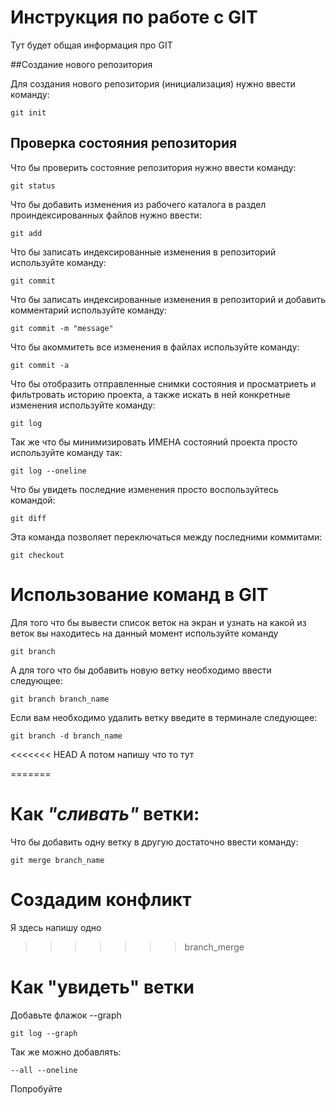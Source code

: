 # Инструкция по работе с GIT

Тут будет общая информация про GIT

##Создание нового репозитория

Для создания нового репозитория (инициализация) нужно ввести команду:

    git init

## Проверка состояния репозитория

Что бы проверить состояние репозитория нужно ввести команду:

    git status
    
Что бы добавить изменения из рабочего каталога в раздел проиндексированных файлов нужно ввести:

    git add

Что бы записать индексированные изменения в репозиторий используйте команду:

    git commit

Что бы записать индексированные изменения в репозиторий и добавить комментарий используйте команду:

    git commit -m "message"

Что бы акоммитеть все изменения в файлах используйте команду:

    git commit -a

Что бы отобразить отправленные снимки состояния и просматриеть и фильтровать историю проекта, а также искать в ней конкретные изменения используйте команду:

    git log

Так же что бы минимизировать ИМЕНА состояний проекта просто используйте команду так:

    git log --oneline

Что бы увидеть последние изменения просто воспользуйтесь командой:

    git diff

Эта команда позволяет переключаться между последними коммитами:

    git checkout

# Использование команд в GIT #

Для того что бы вывести список веток на экран и узнать на какой из веток вы находитесь на данный момент используйте команду

    git branch

А для того что бы добавить новую ветку необходимо ввести следующее: 

    git branch branch_name

Если вам необходимо удалить ветку введите в терминале следующее: 

    git branch -d branch_name

<<<<<<< HEAD
  А потом напишу что то тут
  
    
=======
# Как *"сливать"* ветки:

Что бы добавить одну ветку в другую достаточно ввести команду:

    git merge branch_name

# Создадим конфликт

Я здесь напишу одно
>>>>>>> branch_merge


# Как "увидеть" ветки

Добавьте флажок --graph

    git log --graph

Так же можно добавлять:

    --all --oneline
Попробуйте

